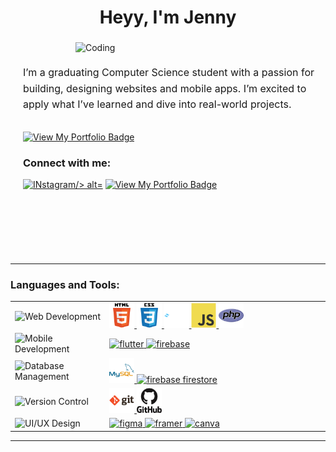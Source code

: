 <h1 align="center">
         Heyy, I'm Jenny  
</h1>
<h3 align="center"></h3>
<img align="right" alt="Coding" width="400"  src="https://miro.medium.com/v2/resize:fit:1080/1*vBi4Ycgdn5t3lu2SvQXuog.gif">


<div style="width: 600px; height: 300px; padding: 20px;">
  <p style="margin-bottom: 30px; font-size: 16px; line-height: 1.6;">
    I’m a graduating Computer Science student with a passion for <br>
    building, designing websites and mobile apps. I’m excited to <br>
    apply what I’ve learned and dive into real-world projects.
  </p>

  <p style="margin: 0;">
    <a href="https://imjennylyn.github.io/" target="_blank">
      <img width="200" src="https://img.shields.io/badge/Visit%20My%20Portfolio-ArmyGreen?style=for-the-badge&color=3B5E40" alt="View My Portfolio Badge"/>
    </a>
  </p>
  <h3 align="left">Connect with me:</h3>
<p align="left">
<a href="https://instagram.com/lynxxa.ynnj" target="blank"> <img width="100" src="https://img.shields.io/badge/Instagram-ArmyGreen?style=for-the-badge&color=3B5E40" alt="INstagram/>
 alt="lynxxa.ynnj" height="30" width="40" /></a>
          <a href="https://www.facebook.com/jennylyn.vallador" target="_blank">
      <img width="100" src="https://img.shields.io/badge/Facebook-ArmyGreen?style=for-the-badge&color=3B5E40" alt="View My Portfolio Badge"  height="30" width="40"/>
    </a>
</p>
</div>


---

<h3 style="text-align: left;">Languages and Tools:</h3>

<table style="max-width: 1000px; width: 100%;">
  <tr>
    <td style="width: 30%;">
      <img src="https://img.shields.io/badge/Web%20Development-ArmyGreen?style=for-the-badge&color=3B5E40" alt="Web Development"/>
    </td>
    <td style="width: 70%;">
      <a href="https://developer.mozilla.org/en-US/docs/Web/HTML" target="_blank">
        <img src="https://raw.githubusercontent.com/devicons/devicon/master/icons/html5/html5-original-wordmark.svg" alt="html5" width="40" height="40"/>
      </a>
      <a href="https://developer.mozilla.org/en-US/docs/Web/CSS" target="_blank">
        <img src="https://raw.githubusercontent.com/devicons/devicon/master/icons/css3/css3-original-wordmark.svg" alt="css3" width="40" height="40"/>
      </a>
      <a href="https://tailwindcss.com/" target="_blank">
        <img src="https://raw.githubusercontent.com/devicons/devicon/master/icons/tailwindcss/tailwindcss-original-wordmark.svg" alt="tailwind" width="40" height="40"/>
      </a>
      <a href="https://www.javascript.com/" target="_blank">
        <img src="https://raw.githubusercontent.com/devicons/devicon/master/icons/javascript/javascript-original.svg" alt="javascript" width="40" height="40"/>
      </a>
      <a href="https://www.php.net/" target="_blank">
        <img src="https://raw.githubusercontent.com/devicons/devicon/master/icons/php/php-original.svg" alt="php" width="40" height="40"/>
      </a>
    </td>
  </tr>
  <tr>
    <td>
      <img src="https://img.shields.io/badge/Mobile%20Development-ArmyGreen?style=for-the-badge&color=3B5E40" alt="Mobile Development"/>
    </td>
    <td>
      <a href="https://flutter.dev/" target="_blank">
        <img src="https://www.vectorlogo.zone/logos/flutterio/flutterio-icon.svg" alt="flutter" width="40" height="40"/>
      </a>
      <a href="https://firebase.google.com/docs/auth" target="_blank">
        <img src="https://www.vectorlogo.zone/logos/firebase/firebase-icon.svg" alt="firebase" width="40" height="40"/>
      </a>
    </td>
  </tr>
  <tr>
    <td>
      <img src="https://img.shields.io/badge/Database%20Management-ArmyGreen?style=for-the-badge&color=3B5E40" alt="Database Management"/>
    </td>
    <td>
      <a href="https://www.mysql.com/" target="_blank">
        <img src="https://raw.githubusercontent.com/devicons/devicon/master/icons/mysql/mysql-original-wordmark.svg" alt="mysql" width="40" height="40"/>
      </a>
      <a href="https://firebase.google.com/docs/firestore" target="_blank">
        <img src="https://www.vectorlogo.zone/logos/firebase/firebase-icon.svg" alt="firebase firestore" width="40" height="40"/>
      </a>
    </td>
  </tr>
  <tr>
    <td>
      <img src="https://img.shields.io/badge/Version%20Control-ArmyGreen?style=for-the-badge&color=3B5E40" alt="Version Control"/>
    </td>
    <td>
      <a href="https://git-scm.com/" target="_blank">
        <img src="https://raw.githubusercontent.com/devicons/devicon/master/icons/git/git-original-wordmark.svg" alt="git" width="40" height="40"/>
      </a>
      <a href="https://github.com/" target="_blank">
        <img src="https://raw.githubusercontent.com/devicons/devicon/master/icons/github/github-original-wordmark.svg" alt="github" width="40" height="40"/>
      </a>
    </td>
  </tr>
  <tr>
    <td>
      <img src="https://img.shields.io/badge/UI%2FUX%20Design-ArmyGreen?style=for-the-badge&color=3B5E40" alt="UI/UX Design"/>
    </td>
    <td>
      <a href="https://www.figma.com/" target="_blank">
        <img src="https://www.vectorlogo.zone/logos/figma/figma-icon.svg" alt="figma" width="40" height="40"/>
      </a>
      <a href="https://www.framer.com/" target="_blank">
        <img src="https://www.vectorlogo.zone/logos/framer/framer-icon.svg" alt="framer" width="40" height="40"/>
      </a>
      <a href="https://www.canva.com/" target="_blank">
        <img src="https://www.vectorlogo.zone/logos/canva/canva-icon.svg" alt="canva" width="40" height="40"/>
      </a>
    </td>
  </tr>
</table>


---
<!--<p align="center">
  <img alt="Coding" src="https://tenor.com/view/zhongli-heart-genshinreact-gif-21636416.gif" width="200"/>
  <img alt="Coding" src="https://tenor.com/view/alhaitham-haitham-alhaitham-fawn-alhaitham-genshin-genshin-gif-27414207.gif" width="200"/>
  <img alt="Coding" src="https://tenor.com/view/ayato-genshin-impact-boba-tea-ayato-boba-tea-boba-lord-gif-27224884.gif" width="200"/>
</p>// -->

